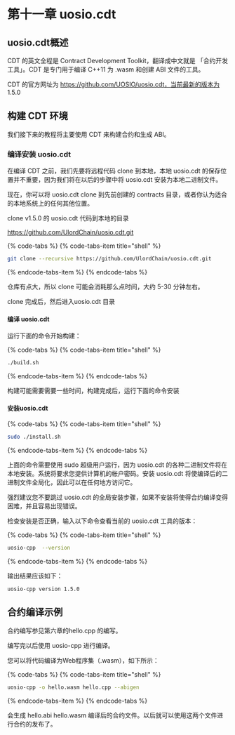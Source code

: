 # 第十一章 uosio.cdt

## uosio.cdt概述

CDT 的英文全程是 Contract Development Toolkit，翻译成中文就是 「合约开发工具」。CDT 是专门用于编译 C++11 为 .wasm 和创建 ABI 文件的工具。

CDT 的官方网址为 https://github.com/UOSIO/uosio.cdt，当前最新的版本为 1.5.0

## 构建 CDT 环境

我们接下来的教程将主要使用 CDT 来构建合约和生成 ABI。

### 编译安装 uosio.cdt

在编译 CDT 之前，我们先要将远程代码 clone 到本地，本地 uosio.cdt 的保存位置并不重要，因为我们将在以后的步骤中将 uosio.cdt 安装为本地二进制文件。

现在，你可以将 uosio.cdt clone 到先前创建的 contracts 目录，或者你认为适合的本地系统上的任何其他位置。

clone v1.5.0 的 uosio.cdt 代码到本地的目录

https://github.com/UlordChain/uosio.cdt.git

{% code-tabs %}
{% code-tabs-item title="shell" %}
```bash
git clone --recursive https://github.com/UlordChain/uosio.cdt.git

```
{% endcode-tabs-item %}
{% endcode-tabs %}

仓库有点大，所以 clone 可能会消耗那么点时间，大约 5-30 分钟左右。

clone 完成后，然后进入uosio.cdt 目录

#### 编译 uosio.cdt

运行下面的命令开始构建：

{% code-tabs %}
{% code-tabs-item title="shell" %}
```bash
./build.sh
```
{% endcode-tabs-item %}
{% endcode-tabs %}

构建可能需要需要一些时间，构建完成后，运行下面的命令安装

#### 安装uosio.cdt

{% code-tabs %}
{% code-tabs-item title="shell" %}
```bash
sudo ./install.sh
```
{% endcode-tabs-item %}
{% endcode-tabs %}

上面的命令需要使用 sudo 超级用户运行，因为 uosio.cdt 的各种二进制文件将在本地安装。系统将要求您提供计算机的帐户密码。安装 uosio.cdt 将使编译后的二进制文件全局化，因此可以在任何地方访问它。

强烈建议您不要跳过 uosio.cdt 的全局安装步骤，如果不安装将使得合约编译变得困难，并且容易出现错误。

检查安装是否正确，输入以下命令查看当前的 uosio.cdt 工具的版本：

{% code-tabs %}
{% code-tabs-item title="shell" %}
```bash
uosio-cpp  --version
```
{% endcode-tabs-item %}
{% endcode-tabs %}

输出结果应该如下：

```text
uosio-cpp version 1.5.0
```

## 合约编译示例

合约编写参见第六章的hello.cpp 的编写。

编写完以后使用 uosio-cpp 进行编译。

您可以将代码编译为Web程序集（.wasm），如下所示：

{% code-tabs %}
{% code-tabs-item title="shell" %}
```bash
uosio-cpp -o hello.wasm hello.cpp --abigen
```
{% endcode-tabs-item %}
{% endcode-tabs %}

会生成 hello.abi  hello.wasm 编译后的合约文件。以后就可以使用这两个文件进行合约的发布了。

